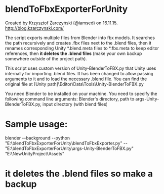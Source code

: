 # blendToFbxExporterForUnity

Created by Krzysztof Żarczyński (@iamsed) on 16.11.15.
http://blog.kzarczynski.com/

The script exports multiple files from Blender into fbx models. 
It searches the path recursively and creates .fbx files next to the .blend files, then it renames corresponding Unity *.blend.meta files to *.fbx.meta to keep editor references, then <b>it deletes the .blend files</b> (make your own backup somewhere outside of the project path).

This script uses custom version of Unity-BlenderToFBX.py that Unity uses internally for importing .blend files. It has been changed to allow passing arguments to it and to load the necessary .blend file.
You can find the original file at [Unity path]\Editor\Data\Tools\Unity-BlenderToFBX.py

You need Blender to be installed on your machine. 
You need to specify the following command line arguments: 
Blender's directory, path to args-Unity-BlenderToFBX.py, input directory (with blend files) 

# Sample usage:

blender --background --python "E:\blendToFbxExporterForUnity\blendToFbxExporter.py" -- "E:\blendToFbxExporterForUnity\args-Unity-BlenderToFBX.py" "E:\NewUnityProject\Assets"	

# it deletes the .blend files so make a backup